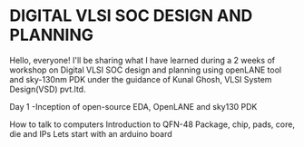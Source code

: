# DIGITAL VLSI SOC DESIGN AND PLANNING 
Hello, everyone! I'll be sharing what I have learned during a 2 weeks of workshop on Digital VLSI SOC design and planning using openLANE tool and sky-130nm PDK under the guidance of Kunal Ghosh, VLSI System Design(VSD) pvt.ltd.

Day 1 -Inception of open-source EDA, OpenLANE and sky130 PDK

How to talk to computers
Introduction to QFN-48 Package, chip, pads, core, die and IPs
Lets start with an arduino board
